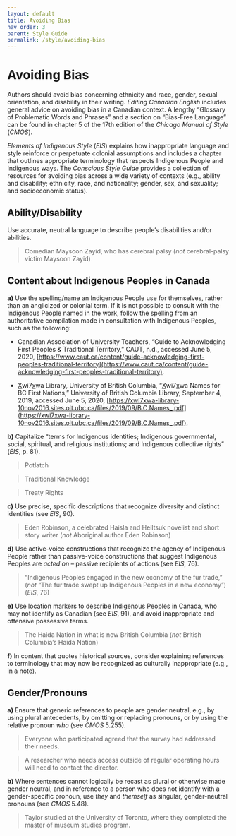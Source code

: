 ```yaml
---
layout: default
title: Avoiding Bias
nav_order: 3
parent: Style Guide
permalink: /style/avoiding-bias
---
```


# Avoiding Bias

Authors should avoid bias concerning ethnicity and race, gender, sexual orientation, and disability in their writing.  *Editing Canadian English* includes general advice on avoiding bias in a Canadian context. A lengthy “Glossary of Problematic Words and Phrases” and a section on “Bias-Free Language” can be found in chapter 5 of the 17th edition of the *Chicago Manual of Style* (*CMOS*).

*Elements of Indigenous Style* (*EIS*) explains how inappropriate language and style reinforce or perpetuate colonial assumptions and includes a chapter that outlines appropriate terminology that respects Indigenous People and Indigenous ways. The *Conscious Style Guide* provides a collection of resources for avoiding bias across a wide variety of contexts (e.g., ability and disability; ethnicity, race, and nationality; gender, sex, and sexuality; and socioeconomic status).

## Ability/Disability
Use accurate, neutral language to describe people’s disabilities and/or abilities.

> Comedian Maysoon Zayid, who has cerebral palsy (*not* cerebral-palsy victim Maysoon Zayid)

## Content about Indigenous Peoples in Canada


**a)** Use the spelling/name an Indigenous People use for themselves, rather than an anglicized or colonial term. If it is not possible to consult with the Indigenous People named in the work, follow the spelling from an authoritative compilation made in consultation with Indigenous Peoples, such as the following:

* Canadian Association of University Teachers, “Guide to Acknowledging First Peoples &amp; Traditional Territory,” CAUT, n.d., accessed June 5, 2020, [https://www.caut.ca/content/guide-acknowledging-first-peoples-traditional-territory](https://www.caut.ca/content/guide-acknowledging-first-peoples-traditional-territory).

* <u>X</u>wi7<u>x</u>wa Library, University of British Columbia, “<u>X</u>wi7<u>x</u>wa Names for BC First Nations,” University of British Columbia Library, September 4, 2019, accessed June 5, 2020, [https://xwi7xwa-library-10nov2016.sites.olt.ubc.ca/files/2019/09/B.C.Names_.pdf](https://xwi7xwa-library-10nov2016.sites.olt.ubc.ca/files/2019/09/B.C.Names_.pdf). 

**b)** Capitalize “terms for Indigenous identities; Indigenous governmental, social, spiritual, and religious institutions; and Indigenous collective rights” (*EIS*, p. 81).

> Potlatch

> Traditional Knowledge

> Treaty Rights

**c)** Use precise, specific descriptions that recognize diversity and distinct identities (see *EIS*, 90).

> Eden Robinson, a celebrated Haisla and Heiltsuk novelist and short story writer (*not* Aboriginal author Eden Robinson)

**d)** Use active-voice constructions that recognize the agency of Indigenous People rather than passive-voice constructions that suggest Indigenous Peoples are *acted on* – passive recipients of actions (see *EIS*, 76).

> “Indigenous Peoples engaged in the new economy of the fur trade,” (*not* “The fur trade swept up Indigenous Peoples in a new economy”) (*EIS*, 76)

**e)** Use location markers to describe Indigenous Peoples in Canada, who may not identify as Canadian (see *EIS*, 91), and avoid inappropriate and offensive possessive terms.

> The Haida Nation in what is now British Columbia (*not* British Columbia’s Haida Nation)

**f)** In content that quotes historical sources, consider explaining references to terminology that may now be recognized as culturally inappropriate (e.g., in a note).

## Gender/Pronouns

**a)** Ensure that generic references to people are gender neutral, e.g., by using plural antecedents, by omitting or replacing pronouns, or by using the relative pronoun *who* (see *CMOS* 5.255).

> Everyone who participated agreed that the survey had addressed their needs.

> A researcher who needs access outside of regular operating hours will need to contact the director.

**b)** Where sentences cannot logically be recast as plural or otherwise made gender neutral, and in reference to a person who does not identify with a gender-specific pronoun, use *they* and *themself* as singular, gender-neutral pronouns (see *CMOS* 5.48).

> Taylor studied at the University of Toronto, where they completed the master of museum studies program.